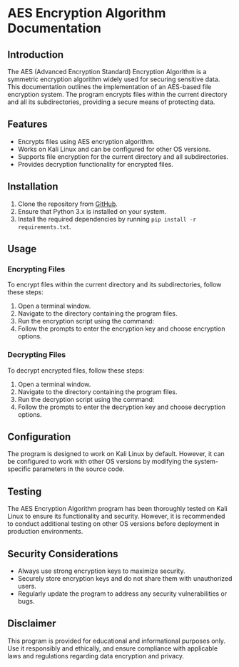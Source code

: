 # AES Encryption Algorithm Documentation

## Introduction
The AES (Advanced Encryption Standard) Encryption Algorithm is a symmetric encryption algorithm widely used for securing sensitive data. This documentation outlines the implementation of an AES-based file encryption system. The program encrypts files within the current directory and all its subdirectories, providing a secure means of protecting data.

## Features
- Encrypts files using AES encryption algorithm.
- Works on Kali Linux and can be configured for other OS versions.
- Supports file encryption for the current directory and all subdirectories.
- Provides decryption functionality for encrypted files.

## Installation
1. Clone the repository from [GitHub](https://github.com/Fromb23/AES_encryption).
2. Ensure that Python 3.x is installed on your system.
3. Install the required dependencies by running `pip install -r requirements.txt`.

## Usage
### Encrypting Files
To encrypt files within the current directory and its subdirectories, follow these steps:
1. Open a terminal window.
2. Navigate to the directory containing the program files.
3. Run the encryption script using the command:
4. Follow the prompts to enter the encryption key and choose encryption options.

### Decrypting Files
To decrypt encrypted files, follow these steps:
1. Open a terminal window.
2. Navigate to the directory containing the program files.
3. Run the decryption script using the command:
4. Follow the prompts to enter the decryption key and choose decryption options.

## Configuration
The program is designed to work on Kali Linux by default. However, it can be configured to work with other OS versions by modifying the system-specific parameters in the source code.

## Testing
The AES Encryption Algorithm program has been thoroughly tested on Kali Linux to ensure its functionality and security. However, it is recommended to conduct additional testing on other OS versions before deployment in production environments.

## Security Considerations
- Always use strong encryption keys to maximize security.
- Securely store encryption keys and do not share them with unauthorized users.
- Regularly update the program to address any security vulnerabilities or bugs.

## Disclaimer
This program is provided for educational and informational purposes only. Use it responsibly and ethically, and ensure compliance with applicable laws and regulations regarding data encryption and privacy.

